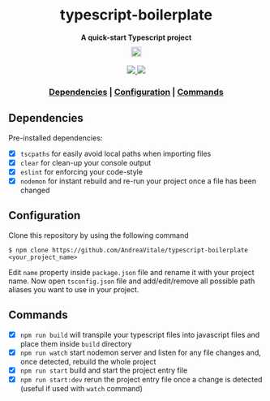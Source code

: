 

<h1 align="center">typescript-boilerplate</h1>

<div align="center">
	<strong>A quick-start Typescript project</strong>
</div>
<div align="center">
  <sub>
  	<img src="https://upload.wikimedia.org/wikipedia/commons/thumb/4/4c/Typescript_logo_2020.svg/1200px-Typescript_logo_2020.svg.png" height="20px" style="margin-top: 10px">
  </sub>
</div>
<br />

<div align="center">
  <a href="https://opensource.org/licenses/Apache-2.0">
  	<img src="https://img.shields.io/badge/license-apache_2-green.svg?style=flat-square">
  </a>
  <a href="https://github.com/Microsoft/TypeScript">
        <img src="https://img.shields.io/badge/typescript-4.7.2-blue.svg?style=flat-square">
  </a>
</div>

<div align="center">
  <h3>
    <a href="#dependencies">Dependencies</a>
    <span> | </span>
    <a href="#configuration">Configuration</a>
    <span> | </span>
    <a href="#commands">Commands</a>
  </h3>
</div>

## Dependencies

Pre-installed dependencies:

- [x] `tscpaths` for easily avoid local paths when importing files
- [x] `clear` for clean-up your console output
- [x] `eslint` for enforcing your code-style
- [x] `nodemon` for instant rebuild and re-run your project once a file has been changed

## Configuration


Clone this repository by using the following command

    $ npm clone https://github.com/AndreaVitale/typescript-boilerplate <your_project_name>

Edit `name` property inside `package.json` file and rename it with your project name.
Now open `tsconfig.json` file and add/edit/remove all possible path aliases you want to use in your project.


## Commands

- [x] `npm run build` will transpile your typescript files into javascript files and place them inside `build` directory
- [x] `npm run watch` start nodemon server and listen for any file changes and, once detected, rebuild the whole project
- [x] `npm run start` build and start the project entry file
- [x] `npm run start:dev` rerun the project entry file once a change is detected (useful if used with `watch` command)
